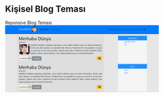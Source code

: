 # Kişisel Blog Teması
Reponsive Blog Teması
![Kblog ekran görüntüsü](https://raw.githubusercontent.com/onurvergen/kblog/master/assets/kblog.PNG)

